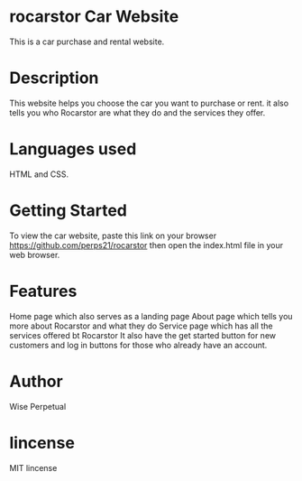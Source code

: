 #  rocarstor Car Website

This is a car purchase and rental website.


# Description

This website helps you choose the car you want to purchase or rent.
it also tells you who Rocarstor are what they do and the services they offer.

# Languages used

 HTML and CSS.

 # Getting Started
To view the car website, paste this link on your browser https://github.com/perps21/rocarstor then open the index.html file in your web browser.


# Features
Home page which also serves as a landing page
About page which tells you more about Rocarstor and what they do
Service page which has all the services offered bt Rocarstor
It also have the get started button for new customers and log in buttons for those who already have an account.

# Author

Wise Perpetual

# lincense

MIT lincense